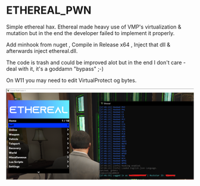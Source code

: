 # ETHEREAL_PWN

Simple ethereal hax.
Ethereal made heavy use of VMP's virtualization & mutation but in the end the developer failed to implement it properly.

Add minhook from nuget , Compile in Release x64 , Inject that dll & afterwards inject ethereal.dll.

The code is trash and could be improved alot but in the end I don't care - deal with it, it's a goddamn "bypass" ;-)

On W11 you may need to edit VirtualProtect og bytes.



![Alt text](/pic/NEGERSS.png?raw=true "Screenshotboi")
